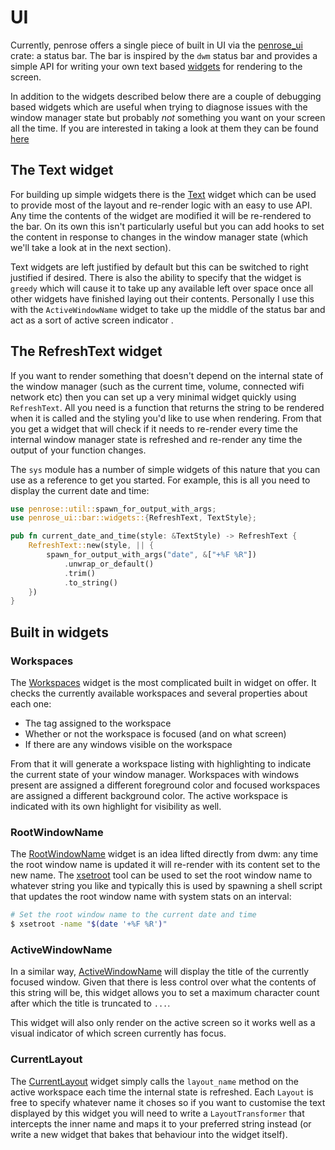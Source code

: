 # UI

Currently, penrose offers a single piece of built in UI via the [penrose_ui][0] crate:
a status bar. The bar is inspired by the `dwm` status bar and provides a simple API
for writing your own text based [widgets][1] for rendering to the screen.

In addition to the widgets described below there are a couple of debugging based widgets
which are useful when trying to diagnose issues with the window manager state but probably
_not_ something you want on your screen all the time. If you are interested in taking a
look at them they can be found [here][2]


## The Text widget

For building up simple widgets there is the [Text][3] widget which can be used to
provide most of the layout and re-render logic with an easy to use API. Any time the
contents of the widget are modified it will be re-rendered to the bar. On its own this
isn't particularly useful but you can add hooks to set the content in response to changes
in the window manager state (which we'll take a look at in the next section).

Text widgets are left justified by default but this can be switched to right justified if
desired. There is also the ability to specify that the widget is `greedy` which will cause
it to take up any available left over space once all other widgets have finished laying
out their contents. Personally I use this with the `ActiveWindowName` widget to take up
the middle of the status bar and act as a sort of active screen indicator .

## The RefreshText widget

If you want to render something that doesn't depend on the internal state of the window
manager (such as the current time, volume, connected wifi network etc) then you can set up
a very minimal widget quickly using `RefreshText`. All you need is a function that returns
the string to be rendered when it is called and the styling you'd like to use when rendering.
From that you get a widget that will check if it needs to re-render every time the internal
window manager state is refreshed and re-render any time the output of your function changes.

The `sys` module has a number of simple widgets of this nature that you can use as a reference
to get you started. For example, this is all you need to display the current date and time:
```rust
use penrose::util::spawn_for_output_with_args;
use penrose_ui::bar::widgets::{RefreshText, TextStyle};

pub fn current_date_and_time(style: &TextStyle) -> RefreshText {
    RefreshText::new(style, || {
        spawn_for_output_with_args("date", &["+%F %R"])
            .unwrap_or_default()
            .trim()
            .to_string()
    })
}
```


## Built in widgets

### Workspaces

The [Workspaces][4] widget is the most complicated built in widget on offer. It checks the
currently available workspaces and several properties about each one:
  - The tag assigned to the workspace
  - Whether or not the workspace is focused (and on what screen)
  - If there are any windows visible on the workspace

From that it will generate a workspace listing with highlighting to indicate the current
state of your window manager. Workspaces with windows present are assigned a different
foreground color and focused workspaces are assigned a different background color. The
active workspace is indicated with its own highlight for visibility as well.


### RootWindowName

The [RootWindowName][5] widget is an idea lifted directly from dwm: any time the root window
name is updated it will re-render with its content set to the new name. The [xsetroot][6]
tool can be used to set the root window name to whatever string you like and typically
this is used by spawning a shell script that updates the root window name with system
stats on an interval:
```sh
# Set the root window name to the current date and time
$ xsetroot -name "$(date '+%F %R')"
```


### ActiveWindowName

In a similar way, [ActiveWindowName][7] will display the title of the currently focused
window. Given that there is less control over what the contents of this string will be,
this widget allows you to set a maximum character count after which the title is
truncated to `...`.

This widget will also only render on the active screen so it works well as a visual
indicator of which screen currently has focus.


### CurrentLayout

The [CurrentLayout][8] widget simply calls the `layout_name` method on the active workspace
each time the internal state is refreshed. Each `Layout` is free to specify whatever name it
choses so if you want to customise the text displayed by this widget you will need to write a
`LayoutTransformer` that intercepts the inner name and maps it to your preferred string
instead (or write a new widget that bakes that behaviour into the widget itself).


  [0]: https://sminez.github.io/penrose/rustdoc/penrose_ui/index.html
  [1]: https://sminez.github.io/penrose/rustdoc/penrose_ui/bar/widgets/trait.Widget.html
  [2]: https://sminez.github.io/penrose/rustdoc/penrose_ui/bar/widgets/debug/index.html
  [3]: https://sminez.github.io/penrose/rustdoc/penrose_ui/bar/widgets/struct.Text.html
  [4]: https://sminez.github.io/penrose/rustdoc/penrose_ui/bar/widgets/struct.Workspaces.html
  [5]: https://sminez.github.io/penrose/rustdoc/penrose_ui/bar/widgets/struct.RootWindowName.html
  [6]: https://man.archlinux.org/man/xsetroot.1.en
  [7]: https://sminez.github.io/penrose/rustdoc/penrose_ui/bar/widgets/struct.ActiveWindowName.html
  [8]: https://sminez.github.io/penrose/rustdoc/penrose_ui/bar/widgets/struct.CurrentLayout.html
